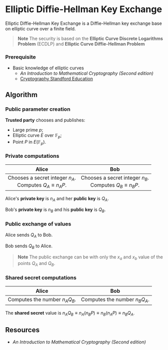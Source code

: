 # Elliptic Diffie-Hellman Key Exchange

Elliptic Diffie-Hellman Key Exchange is a Diffie-Hellman key exchange base on elliptic curve over a finite field.

> **Note** The security is based on the **Elliptic Curve Discrete Logarithms Problem** (ECDLP) and **Elliptic Curve Diffie-Hellman Problem**

### Prerequisite
- Basic knowledge of elliptic curves
    - *An Introduction to Mathematical Cryptography (Second edition)*
    - [Cryptography Standford Education](https://web.archive.org/web/20220412170936/https://crypto.stanford.edu/pbc/notes/elliptic/)

## Algorithm

### Public parameter creation

**Trusted party** chooses and publishes:
- Large prime $p$;
- Elliptic curve $E$ over $\mathbb{F}_p$;
- Point $P$ in $E(\mathbb{F}_p)$.

### Private computations

|                        Alice                        |                         Bob                         |
|:---------------------------------------------------:|:---------------------------------------------------:|
| Chooses a secret integer $n_A$. <br/> Computes $Q_A \equiv n_AP$. | Chooses a secret integer $n_B$. <br/> Computes $Q_B \equiv n_BP$. |

Alice's **private key** is $n_A$ and her **public key** is $Q_A$.

Bob's **private key** is $n_B$ and his **public key** is $Q_B$.

### Public exchange of values

Alice sends $Q_A$ to Bob.

Bob sends $Q_B$ to Alice.

> **Note** The public exchange can be with only the $x_a$ and $x_b$ value of the points $Q_A$ and $Q_B$.

### Shared secret computations

|              Alice              |               Bob              |
|:-------------------------------:|:------------------------------:|
| Computes the number $n_AQ_B$. | Computes the number $n_BQ_A$. |

The **shared secret** value is $n_AQ_B \equiv n_A(n_BP) \equiv n_B(n_AP) \equiv n_BQ_A$.

## Resources

- *An Introduction to Mathematical Cryptography (Second edition)*